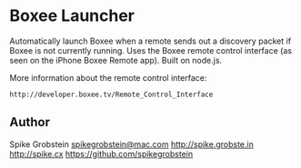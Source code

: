 # Boxee Launcher

Automatically launch Boxee when a remote sends out a discovery packet if Boxee is not currently running. Uses the Boxee remote control interface (as seen on the iPhone Boxee Remote app). Built on node.js.

More information about the remote control interface:

    http://developer.boxee.tv/Remote_Control_Interface

## Author

Spike Grobstein
spikegrobstein@mac.com
http://spike.grobste.in
http://spike.cx
https://github.com/spikegrobstein

